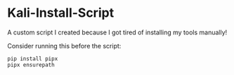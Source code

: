 # Kali-Install-Script
A custom script I created because I got tired of installing my tools manually!

Consider running this before the script:
```
pip install pipx
pipx ensurepath
```
